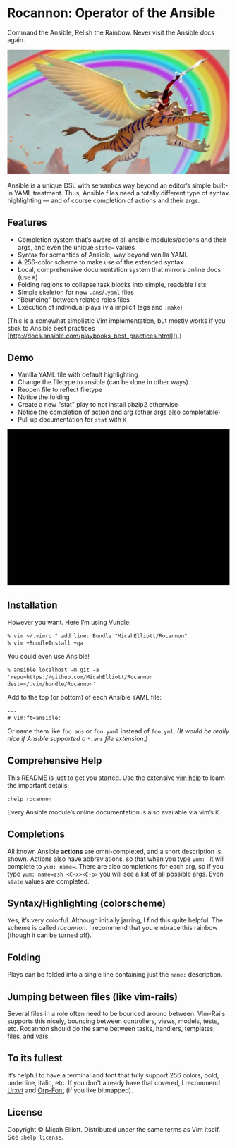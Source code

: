 # Rocannon: Operator of the Ansible

Command the Ansible, Relish the Rainbow. Never visit the Ansible docs again.

![Rocannon!](https://raw.githubusercontent.com/MicahElliott/Rocannon/master/img/rainbow.jpg)

Ansible is a unique DSL with semantics way beyond an editor’s simple
built-in YAML treatment. Thus, Ansible files need a totally different type of
syntax highlighting — and of course completion of actions and their args.

## Features
* Completion system that’s aware of all ansible modules/actions and their
  args, and even the unique `state=` values
* Syntax for semantics of Ansible, way beyond vanilla YAML
* A 256-color scheme to make use of the extended syntax
* Local, comprehensive documentation system that mirrors online docs (use `K`)
* Folding regions to collapse task blocks into simple, readable lists
* Simple skeleton for new `.ans`/`.yaml` files
* “Bouncing” between related roles files
* Execution of individual plays (via implicit tags and `:make`)

(This is a somewhat simplistic Vim implementation, but mostly works if you
stick to Ansible best practices
[http://docs.ansible.com/playbooks_best_practices.html]().)

## Demo
- Vanilla YAML file with default highlighting
- Change the filetype to ansible (can be done in other ways)
- Reopen file to reflect filetype
- Notice the folding
- Create a new "stat" play to not install pbzip2 otherwise
- Notice the completion of action and arg (other args also completable)
- Pull up documentation for `stat` with `K`

![Rocannon Demo!](https://raw.githubusercontent.com/MicahElliott/Rocannon/master/examples/demo4.gif)

## Installation
However you want. Here I’m using Vundle:

    % vim ~/.vimrc " add line: Bundle "MicahElliott/Rocannon"
    % vim +BundleInstall +qa

You could even use Ansible!

    % ansible localhost -m git -a 'repo=https://github.com/MicahElliott/Rocannon dest=~/.vim/bundle/Rocannon'

Add to the top (or bottom) of each Ansible YAML file:

    ---
    # vim:ft=ansible:

Or name them like `foo.ans` or `foo.yaml` instead of `foo.yml`.
_(It would be really nice if Ansible supported a `*.ans` file extension.)_

## Comprehensive Help
This README is just to get you started. Use the extensive [vim
help](https://github.com/MicahElliott/Rocannon/blob/master/doc/rocannon.txt)
to learn the important details:

    :help rocannon

Every Ansible module’s online documentation is also available via vim’s `K`.

## Completions
All known Ansible **actions** are omni-completed, and a short description is
shown. Actions also have abbreviations, so that when you type `yum: ` it will
complete to `yum: name=`. There are also completions for each arg, so if you
type `yum: name=zsh <C-x><C-o>` you will see a list of all possible args. Even
`state` values are completed.

## Syntax/Highlighting (colorscheme)
Yes, it’s very colorful. Although initially jarring, I find this quite
helpful. The scheme is called _rocannon_. I recommend that you embrace this
rainbow (though it can be turned off).

## Folding
Plays can be folded into a single line containing just the `name:`
description.

## Jumping between files (like vim-rails)
Several files in a role often need to be bounced around between. Vim-Rails
supports this nicely, bouncing between controllers, views, models, tests, etc.
Rocannon should do the same between tasks, handlers, templates, files, and
vars.

## To its fullest
It’s helpful to have a terminal and font that fully support 256 colors, bold,
underline, italic, etc. If you don't already have that covered, I recommend
[Urxvt](https://wiki.archlinux.org/index.php/rxvt-unicode) and
[Orp-Font](https://github.com/MicahElliott/Orp-Font) (if you like bitmapped).

## License
Copyright © Micah Elliott. Distributed under the same terms as Vim itself. See
`:help license`.
